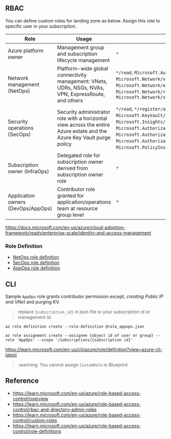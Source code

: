 ## RBAC

You can define custom roles for landing zone as below. Assign this role to specific user in your subscription.

| Role | Usage | Actions | No actions |
|---|---|---|---|
| Azure platform owner               | Management group and subscription lifecycle management                                                           | `*`                                                                                                                                                                                                                  |                                                                                                                                                                                         |
| Network management (NetOps)        | Platform-wide global connectivity management: VNets, UDRs, NSGs, NVAs, VPN, ExpressRoute, and others            | `*/read`, `Microsoft.Authorization/*/write`, `Microsoft.Network/vpnGateways/*`, `Microsoft.Network/expressRouteCircuits/*`, `Microsoft.Network/routeTables/write`, `Microsoft.Network/vpnSites/*`                              |                                                                                                                                                                               |
| Security operations (SecOps)       | Security administrator role with a horizontal view across the entire Azure estate and the Azure Key Vault purge policy | `*/read`, `*/register/action`, `Microsoft.KeyVault/locations/deletedVaults/purge/action`, `Microsoft.Insights/alertRules/*`, `Microsoft.Authorization/policyDefinitions/*`, `Microsoft.Authorization/policyAssignments/*`, `Microsoft.Authorization/policySetDefinitions/*`, `Microsoft.PolicyInsights/*`, `Microsoft.Security/*` |                                                                            |
| Subscription owner (InfraOps)      | Delegated role for subscription owner derived from subscription owner role                                       | `*`                                                                                                                                                                                                                  | `Microsoft.Authorization/*/write`, `Microsoft.Network/vpnGateways/*`, `Microsoft.Network/expressRouteCircuits/*`, `Microsoft.Network/routeTables/write`, `Microsoft.Network/vpnSites/*` |
| Application owners (DevOps/AppOps) | Contributor role granted for application/operations team at resource group level                                 | `*`                                                                                                                                                                                                                | `Microsoft.Network/publicIPAddresses/write`, `Microsoft.Network/virtualNetworks/write`, `Microsoft.KeyVault/locations/deletedVaults/purge/action`                                         |


https://docs.microsoft.com/en-us/azure/cloud-adoption-framework/ready/enterprise-scale/identity-and-access-management

### Role Definition

- [NetOps role definition](./role_netops.json)
- [SecOps role definition](./role_secops.json)
- [AppOps role definition](./role_appops.json)

## CLI

Sample `AppOps` role grants contributor permission except, _creating Public IP and VNet_ and purging KV. 

> replace `{subscription_id}` in json file to your subscription id or management id.

```
az role definition create --role-definition @role_appops.json

az role assignment create --assignee {object id of user or group} --role 'AppOps' --scope '/subscriptions/{subscription id}'
```

https://learn.microsoft.com/en-us/cli/azure/role/definition?view=azure-cli-latest

> :warining: You cannot assign `CustomRole` in Blueprint.

## Reference

- https://learn.microsoft.com/en-us/azure/role-based-access-control/overview
- https://learn.microsoft.com/en-us/azure/role-based-access-control/rbac-and-directory-admin-roles
- https://learn.microsoft.com/en-us/azure/role-based-access-control/custom-roles
- https://learn.microsoft.com/en-us/azure/role-based-access-control/role-definitions

